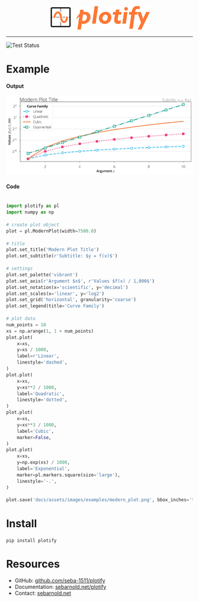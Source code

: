 <center>
<img src='./assets/images/plotify-logo-kde.png' width="60px" style='padding-bottom: 5px; margin-right: 10px;'/>
<img src='./assets/images/plotify.png' max-width="150px" />
</center>

--------------------------------------------------------------------------------

![Test Status](https://github.com/seba-1511/plotify/workflows/Testing/badge.svg?branch=master)

# Example

#### Output

<center>
<a href="https://github.com/seba-1511/plotify/blob/examples/modern_plot.py" />
<img src='./assets/images/examples/modern_plot.png' max-width="100%" />
</a>
</center>

#### Code

~~~python

import plotify as pl
import numpy as np

# create plot object
plot = pl.ModernPlot(width=7500.0)

# title
plot.set_title('Modern Plot Title')
plot.set_subtitle(r'Subtitle: $y = f(x)$')

# settings
plot.set_palette('vibrant')
plot.set_axis(r'Argument $x$', r'Values $f(x) / 1,000$')
plot.set_notation(x='scientific', y='decimal')
plot.set_scales(x='linear', y='log2')
plot.set_grid('horizontal', granularity='coarse')
plot.set_legend(title='Curve Family')

# plot data
num_points = 10
xs = np.arange(1, 1 + num_points)
plot.plot(
    x=xs,
    y=xs / 1000,
    label=r'Linear',
    linestyle='dashed',
)
plot.plot(
    x=xs,
    y=xs**2 / 1000,
    label='Quadratic',
    linestyle='dotted',
)
plot.plot(
    x=xs,
    y=xs**3 / 1000,
    label='Cubic',
    marker=False,
)
plot.plot(
    x=xs,
    y=np.exp(xs) / 1000,
    label='Exponential',
    marker=pl.markers.square(size='large'),
    linestyle='-.',
)

plot.save('docs/assets/images/examples/modern_plot.png', bbox_inches='tight')
~~~

# Install

`pip install plotify`

# Resources

* GitHub: [github.com/seba-1511/plotify](https://github.com/seba-1511/plotify)
* Documentation: [sebarnold.net/plotify](https://sebarnold.net/plotify)
* Contact: [sebarnold.net](https://sebarnold.net)

